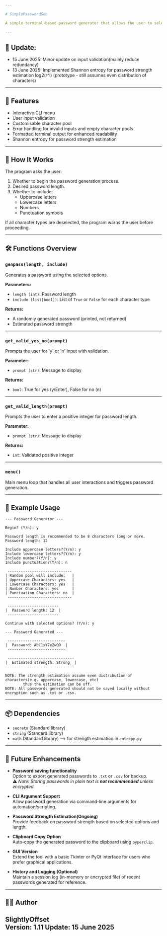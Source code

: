 ```yaml
---

# SimplePasswordGen

A simple terminal-based password generator that allows the user to select which character types to include (uppercase, lowercase, numbers, punctuation) and generates a random password based on those preferences.

---
```


## 🔼 Update:
- 15 June 2025: Minor update on input validation(mainly reduce redundancy)
- 13 June 2025: Implemented Shannon entropy for password strength estimation log2(r^l) (prototype - still assumes even distribution of characters) 

---

## 📌 Features

- Interactive CLI menu
- User input validation
- Customisable character pool
- Error handling for invalid inputs and empty character pools
- Formatted terminal output for enhanced readability
- Shannon entropy for password strength estimation

---

## 🧠 How It Works

The program asks the user:

1. Whether to begin the password generation process.
2. Desired password length.
3. Whether to include:
   - Uppercase letters
   - Lowercase letters
   - Numbers
   - Punctuation symbols

If all character types are deselected, the program warns the user before proceeding.

---

## 🛠 Functions Overview

### `genpass(length, include)`
Generates a password using the selected options.

**Parameters:**
- `length (int)`: Password length
- `include (list[bool])`: List of `True` or `False` for each character type

**Returns:**  
- A randomly generated password (printed, not returned)
- Estimated password strength

---

### `get_valid_yes_no(prompt)`
Prompts the user for 'y' or 'n' input with validation.

**Parameter:**  
- `prompt (str)`: Message to display

**Returns:**  
- `bool`: True for yes (y/Enter), False for no (n)

---

### `get_valid_length(prompt)`
Prompts the user to enter a positive integer for password length.

**Parameter:**  
- `prompt (str)`: Message to display

**Returns:**  
- `int`: Validated positive integer

---

### `menu()`
Main menu loop that handles all user interactions and triggers password generation.

---

## 🧪 Example Usage

```
--- Password Generator ---

Begin? (Y/n): y

Password length is recommended to be 8 characters long or more.
Password length: 12

Include uppercase letters?(Y/n): y
Include lowercase letters?(Y/n): y
Include number?(Y/n): y
Include punctuation?(Y/n): n

 -----------------------------
| Random pool will include:   |
| Uppercase Characters: yes   |
| Lowercase Characters: yes   |
| Number Characters: yes      |
| Punctuation Characters: no  |
 -----------------------------

 -----------------------
|  Password length: 12  |
 -----------------------

Continue with selected options? (Y/n): y

--- Password Generated ---

 -------------------------- 
|  Password: AbC1xY7eZwQ9  |
 --------------------------

 ------------------------------ 
|  Estimated strength: Strong  |
 ------------------------------
 
NOTE: The strength estimation assume even distribution of characters(e.g. uppercase, lowercase, etc)
        thus the estimation can be off.
NOTE: All passwords generated should not be saved locally without encryption such as .txt or .csv.
```

---

## 📦 Dependencies

- `secrets` (Standard library)
- `string` (Standard library)
- `math` (Standard library) --> for strength estimation in `entropy.py`

---

## 🧩 Future Enhancements

- **Password saving functionality**  
  Option to export generated passwords to `.txt` or `.csv` for backup.  
  ⚠️ _Note: Storing passwords in plain text is **not recommended** unless encrypted._

- **CLI Argument Support**  
  Allow password generation via command-line arguments for automation/scripting.

- **Password Strength Estimation(Ongoing)**  
  Provide feedback on password strength based on selected options and length.

- **Clipboard Copy Option**  
  Auto-copy the generated password to the clipboard using `pyperclip`.

- **GUI Version**  
  Extend the tool with a basic Tkinter or PyQt interface for users who prefer graphical applications.

- **History and Logging (Optional)**  
  Maintain a session log (in-memory or encrypted file) of recent passwords generated for reference.

---

## 🧑‍💻 Author

**SlightlyOffset**  
Version: 1.11
Update: 15 June 2025
---
